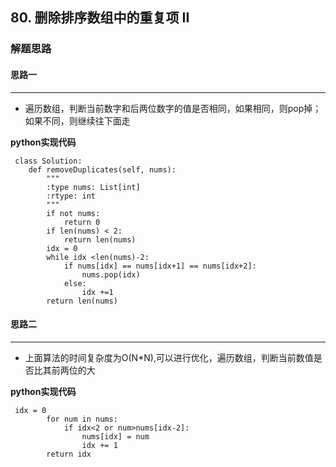 ## 80. 删除排序数组中的重复项 II
### 解题思路
#### 思路一
****
- 遍历数组，判断当前数字和后两位数字的值是否相同，如果相同，则pop掉；如果不同，则继续往下面走

**python实现代码**
```
 class Solution:
    def removeDuplicates(self, nums):
        """
        :type nums: List[int]
        :rtype: int
        """
        if not nums:
            return 0
        if len(nums) < 2:
            return len(nums)
        idx = 0
        while idx <len(nums)-2:
            if nums[idx] == nums[idx+1] == nums[idx+2]:
                nums.pop(idx)
            else:
                idx +=1
        return len(nums)
```

#### 思路二
****
- 上面算法的时间复杂度为O(N*N),可以进行优化，遍历数组，判断当前数值是否比其前两位的大

**python实现代码**
```
 idx = 0
        for num in nums:
            if idx<2 or num>nums[idx-2]:
                nums[idx] = num
                idx += 1
        return idx
```
